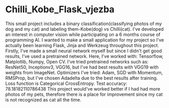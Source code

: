 # Chilli_Kobe_Flask_vjezba

This small project includes a binary classification(classifying photos of my dog and my cat) and labeling them-Kobe(dog) vs Chilli(cat). I've developed an interest in computer vision while participating on a 6 months course of programming AI. I wanted to make a small application for my project so I've actually been learning Flask, Jinja and Werkzeug throughout this project. Firstly, I've made a small neural network myself but since I didn't get good results, I've used a pretrained network.
Here, I've worked with: Tensorflow, Matplotlib, Numpy, Open CV.
I've tried pretrained networks such as: ResNet50, Inceptionv3, VGG16, but I've had best results with VGG19 with weights from ImageNet.
Optimizers I've tried: Adam, SGD with Momentum, RMSProp, but I've chosen Adadelta due to the best results after training.
Loss function is Categorical CrossEntropy.
Test accuracy: 78.18182110786438
This project would've worked better if I had had more photos of my pets, therefore there is a place for improvement since my cat is not recognized as cat all the time.
